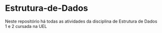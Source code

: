 # Estrutura-de-Dados

Neste repositório há todas as atividades da disciplina de Estrutura de Dados 1 e 2 cursada na UEL
